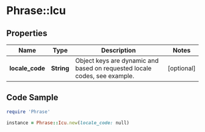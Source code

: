 # Phrase::Icu

## Properties

Name | Type | Description | Notes
------------ | ------------- | ------------- | -------------
**locale_code** | **String** | Object keys are dynamic and based on requested locale codes, see example. | [optional] 

## Code Sample

```ruby
require 'Phrase'

instance = Phrase::Icu.new(locale_code: null)
```


